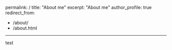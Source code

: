 permalink: /
title: "About me"
excerpt: "About me"
author_profile: true
redirect_from: 
  - /about/
  - /about.html
---


test

